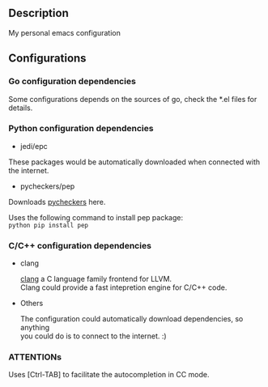 ## Description ##

My personal emacs configuration

## Configurations ##

### Go configuration dependencies ###

Some configurations depends on the sources of go, check the *.el files for details.

### Python configuration dependencies ###

* jedi/epc

These packages would be automatically downloaded when connected with the internet.
  
* pycheckers/pep

Downloads [pycheckers](https://pypi.python.org/pypi/PyChecker) here.  

Uses the following command to install pep package:  
	`python pip install pep`

### C/C++ configuration dependencies ###

* clang

	[clang](http://clang.llvm.org) a C language family frontend for LLVM.  
	Clang could provide a fast intepretion engine for C/C++ code.

* Others

	The configuration could automatically download dependencies, so anything  
	you could do is to connect to the internet. :)

### ATTENTIONs ###

Uses [Ctrl-TAB] to facilitate the autocompletion in CC mode.

